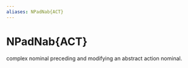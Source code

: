 ```yaml
---
aliases: NPadNab{ACT}
---
```

# NPadNab{ACT}

complex nominal preceding and modifying an abstract action nominal.
> 